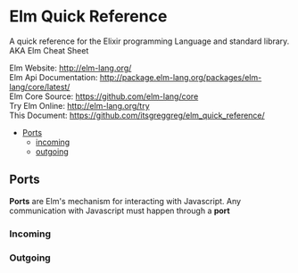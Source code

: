 # Elm Quick Reference
A quick reference for the Elixir programming Language and standard library.<br>
AKA Elm Cheat Sheet

Elm Website: http://elm-lang.org/<br>
Elm Api Documentation: http://package.elm-lang.org/packages/elm-lang/core/latest/<br>
Elm Core Source: https://github.com/elm-lang/core<br>
Try Elm Online: http://elm-lang.org/try<br>
This Document: https://github.com/itsgreggreg/elm_quick_reference/<br>

- [Ports](#ports)
  - [incoming](#incoming)
  - [outgoing](#outgoing)
  
## Ports
__Ports__ are Elm's mechanism for interacting with Javascript. Any communication with Javascript must happen through a __port__
### Incoming

### Outgoing
